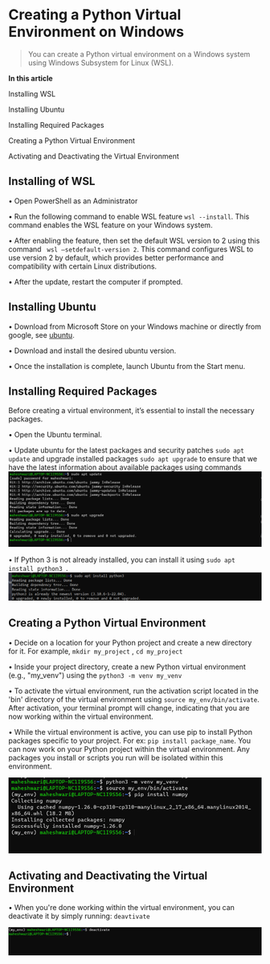 # Creating a Python Virtual Environment on Windows
>You can create a Python virtual environment on a Windows system using Windows Subsystem for Linux (WSL).

**In this article**

Installing WSL

Installing Ubuntu 

Installing Required Packages

Creating a Python Virtual Environment

Activating and Deactivating the Virtual Environment

## Installing of WSL
•	Open PowerShell as an Administrator

•	Run the following command to enable WSL feature `wsl --install`. This command enables the WSL feature on your Windows system.

•	After enabling the feature, then set the default WSL version to 2 using this command ``` wsl –setdefault-version 2```. This command configures WSL to use version 2 by default, which provides better performance and compatibility with certain Linux distributions.

•	After the update, restart the computer if prompted.

## Installing Ubuntu
•	Download from Microsoft Store on your Windows machine or directly from google, see [ubuntu](https://ubuntu.com/download/desktop).

•	Download and install the desired ubuntu version.

•	Once the installation is complete, launch Ubuntu from the Start menu.

## Installing Required Packages

Before creating a virtual environment, it’s essential to install the necessary packages.

•	Open the Ubuntu terminal.

•	Update ubuntu for the latest packages and security patches `sudo apt update` and upgrade installed packages `sudo apt upgrade` to ensure that we have the latest information about available packages using commands
![alt](https://github.com/Maheshwari2121/create-virtual-environment/blob/07dc14a9e65b94c3b1c4d3da961559ff73f58c7c/Screenshot%20(35).png)

•	If Python 3 is not already installed, you can install it using `sudo apt install python3 `.
![alt](https://github.com/Maheshwari2121/create-virtual-environment/blob/07dc14a9e65b94c3b1c4d3da961559ff73f58c7c/sc5.png#creating-a-linux-virtual-environment-on-windows)

## Creating a Python Virtual Environment

• Decide on a location for your Python project and create a new directory for it. For example, `mkdir my_project` , `cd my_project`

• Inside your project directory, create a new Python virtual environment (e.g., "my_venv") using the `python3 -m venv my_venv` 

• To activate the virtual environment, run the activation script located in the 'bin' directory of the virtual environment using `source my_env/bin/activate`. After activation, your terminal prompt will change, indicating that you are now working within the virtual environment.

• While the virtual environment is active, you can use pip to install Python packages specific to your project. For ex: `pip install package_name`. You can now work on your Python project within the virtual environment. Any packages you install or scripts you run will be isolated within this environment.

![alt](https://github.com/Maheshwari2121/create-virtual-environment/blob/8e80a58fb6899532777643eea0d5b6170c84552c/ss4.png)

## Activating and Deactivating the Virtual Environment

• When you're done working within the virtual environment, you can deactivate it by simply running: `deavtivate`

![alt](https://github.com/Maheshwari2121/create-virtual-environment/blob/07dc14a9e65b94c3b1c4d3da961559ff73f58c7c/Screenshot%20(34).png)











